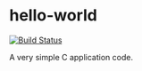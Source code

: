 # hello-world

[![Build Status](https://travis-ci.org/pguerin/hello-world.svg?branch=master)](https://travis-ci.org/pguerin/hello-world)

A very simple C application code.
